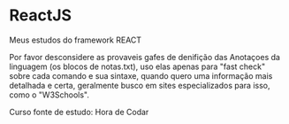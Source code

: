 # ReactJS
 Meus estudos do framework REACT


 Por favor desconsidere as provaveis gafes de denifição das Anotaçoes da linguagem (os blocos de notas.txt), uso elas apenas para "fast check" sobre cada comando e sua sintaxe, quando quero uma informação mais detalhada e certa, geralmente busco em sites especializados para isso, como o "W3Schools".


 Curso fonte de estudo: Hora de Codar
